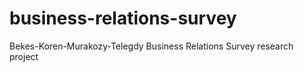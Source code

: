 # business-relations-survey
Bekes-Koren-Murakozy-Telegdy Business Relations Survey research project
